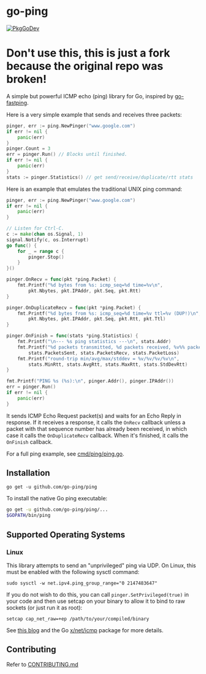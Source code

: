 # go-ping
[![PkgGoDev](https://pkg.go.dev/badge/github.com/go-ping/ping)](https://pkg.go.dev/github.com/mathisve/ping)

# Don't use this, this is just a fork because the original repo was broken!

A simple but powerful ICMP echo (ping) library for Go, inspired by
[go-fastping](https://github.com/tatsushid/go-fastping).

Here is a very simple example that sends and receives three packets:

```go
pinger, err := ping.NewPinger("www.google.com")
if err != nil {
	panic(err)
}
pinger.Count = 3
err = pinger.Run() // Blocks until finished.
if err != nil {
	panic(err)
}
stats := pinger.Statistics() // get send/receive/duplicate/rtt stats
```

Here is an example that emulates the traditional UNIX ping command:

```go
pinger, err := ping.NewPinger("www.google.com")
if err != nil {
	panic(err)
}

// Listen for Ctrl-C.
c := make(chan os.Signal, 1)
signal.Notify(c, os.Interrupt)
go func() {
	for _ = range c {
		pinger.Stop()
	}
}()

pinger.OnRecv = func(pkt *ping.Packet) {
	fmt.Printf("%d bytes from %s: icmp_seq=%d time=%v\n",
		pkt.Nbytes, pkt.IPAddr, pkt.Seq, pkt.Rtt)
}

pinger.OnDuplicateRecv = func(pkt *ping.Packet) {
	fmt.Printf("%d bytes from %s: icmp_seq=%d time=%v ttl=%v (DUP!)\n",
		pkt.Nbytes, pkt.IPAddr, pkt.Seq, pkt.Rtt, pkt.Ttl)
}

pinger.OnFinish = func(stats *ping.Statistics) {
	fmt.Printf("\n--- %s ping statistics ---\n", stats.Addr)
	fmt.Printf("%d packets transmitted, %d packets received, %v%% packet loss\n",
		stats.PacketsSent, stats.PacketsRecv, stats.PacketLoss)
	fmt.Printf("round-trip min/avg/max/stddev = %v/%v/%v/%v\n",
		stats.MinRtt, stats.AvgRtt, stats.MaxRtt, stats.StdDevRtt)
}

fmt.Printf("PING %s (%s):\n", pinger.Addr(), pinger.IPAddr())
err = pinger.Run()
if err != nil {
	panic(err)
}
```

It sends ICMP Echo Request packet(s) and waits for an Echo Reply in
response. If it receives a response, it calls the `OnRecv` callback
unless a packet with that sequence number has already been received,
in which case it calls the `OnDuplicateRecv` callback. When it's
finished, it calls the `OnFinish` callback.

For a full ping example, see
[cmd/ping/ping.go](https://github.com/go-ping/ping/blob/master/cmd/ping/ping.go).

## Installation

```
go get -u github.com/go-ping/ping
```

To install the native Go ping executable:

```bash
go get -u github.com/go-ping/ping/...
$GOPATH/bin/ping
```

## Supported Operating Systems

### Linux
This library attempts to send an "unprivileged" ping via UDP. On Linux,
this must be enabled with the following sysctl command:

```
sudo sysctl -w net.ipv4.ping_group_range="0 2147483647"
```

If you do not wish to do this, you can call `pinger.SetPrivileged(true)`
in your code and then use setcap on your binary to allow it to bind to
raw sockets (or just run it as root):

```
setcap cap_net_raw=+ep /path/to/your/compiled/binary
```

See [this blog](https://sturmflut.github.io/linux/ubuntu/2015/01/17/unprivileged-icmp-sockets-on-linux/)
and the Go [x/net/icmp](https://godoc.org/golang.org/x/net/icmp) package
for more details.

## Contributing

Refer to [CONTRIBUTING.md](https://github.com/mathisve/ping/blob/master/CONTRIBUTING.md)
